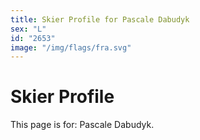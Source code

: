 ```yaml
---
title: Skier Profile for Pascale Dabudyk
sex: "L"
id: "2653"
image: "/img/flags/fra.svg" 
---
```


# Skier Profile

This page is for: Pascale Dabudyk.
    